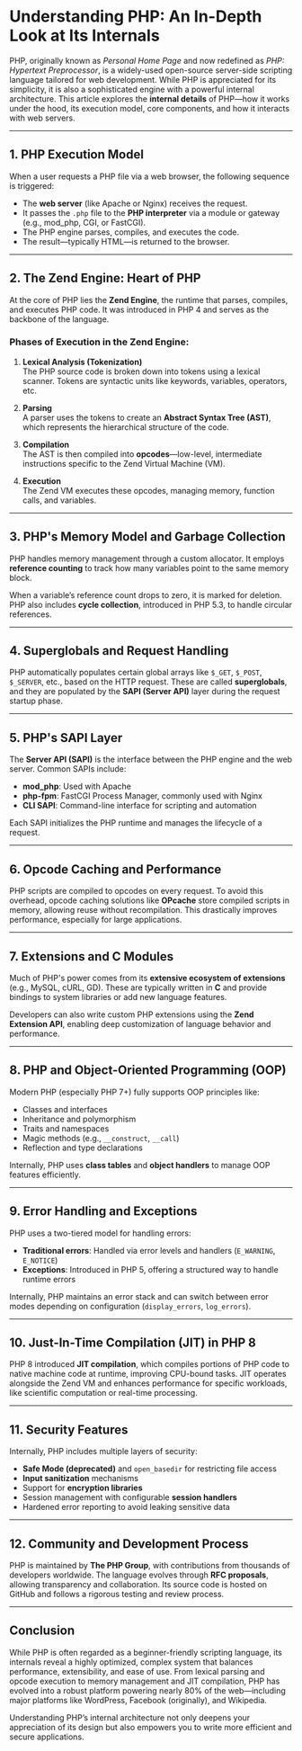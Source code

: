 # **Understanding PHP: An In-Depth Look at Its Internals**

PHP, originally known as *Personal Home Page* and now redefined as *PHP: Hypertext Preprocessor*, is a widely-used open-source server-side scripting language tailored for web development. While PHP is appreciated for its simplicity, it is also a sophisticated engine with a powerful internal architecture. This article explores the **internal details** of PHP—how it works under the hood, its execution model, core components, and how it interacts with web servers.

---

## **1. PHP Execution Model**

When a user requests a PHP file via a web browser, the following sequence is triggered:

- The **web server** (like Apache or Nginx) receives the request.
- It passes the `.php` file to the **PHP interpreter** via a module or gateway (e.g., mod_php, CGI, or FastCGI).
- The PHP engine parses, compiles, and executes the code.
- The result—typically HTML—is returned to the browser.

---

## **2. The Zend Engine: Heart of PHP**

At the core of PHP lies the **Zend Engine**, the runtime that parses, compiles, and executes PHP code. It was introduced in PHP 4 and serves as the backbone of the language.

### **Phases of Execution in the Zend Engine:**

1. **Lexical Analysis (Tokenization)**  
   The PHP source code is broken down into tokens using a lexical scanner. Tokens are syntactic units like keywords, variables, operators, etc.

2. **Parsing**  
   A parser uses the tokens to create an **Abstract Syntax Tree (AST)**, which represents the hierarchical structure of the code.

3. **Compilation**  
   The AST is then compiled into **opcodes**—low-level, intermediate instructions specific to the Zend Virtual Machine (VM).

4. **Execution**  
   The Zend VM executes these opcodes, managing memory, function calls, and variables.

---

## **3. PHP's Memory Model and Garbage Collection**

PHP handles memory management through a custom allocator. It employs **reference counting** to track how many variables point to the same memory block.

When a variable’s reference count drops to zero, it is marked for deletion. PHP also includes **cycle collection**, introduced in PHP 5.3, to handle circular references.

---

## **4. Superglobals and Request Handling**

PHP automatically populates certain global arrays like `$_GET`, `$_POST`, `$_SERVER`, etc., based on the HTTP request. These are called **superglobals**, and they are populated by the **SAPI (Server API)** layer during the request startup phase.

---

## **5. PHP's SAPI Layer**

The **Server API (SAPI)** is the interface between the PHP engine and the web server. Common SAPIs include:

- **mod_php**: Used with Apache
- **php-fpm**: FastCGI Process Manager, commonly used with Nginx
- **CLI SAPI**: Command-line interface for scripting and automation

Each SAPI initializes the PHP runtime and manages the lifecycle of a request.

---

## **6. Opcode Caching and Performance**

PHP scripts are compiled to opcodes on every request. To avoid this overhead, opcode caching solutions like **OPcache** store compiled scripts in memory, allowing reuse without recompilation. This drastically improves performance, especially for large applications.

---

## **7. Extensions and C Modules**

Much of PHP's power comes from its **extensive ecosystem of extensions** (e.g., MySQL, cURL, GD). These are typically written in **C** and provide bindings to system libraries or add new language features.

Developers can also write custom PHP extensions using the **Zend Extension API**, enabling deep customization of language behavior and performance.

---

## **8. PHP and Object-Oriented Programming (OOP)**

Modern PHP (especially PHP 7+) fully supports OOP principles like:

- Classes and interfaces
- Inheritance and polymorphism
- Traits and namespaces
- Magic methods (e.g., `__construct`, `__call`)
- Reflection and type declarations

Internally, PHP uses **class tables** and **object handlers** to manage OOP features efficiently.

---

## **9. Error Handling and Exceptions**

PHP uses a two-tiered model for handling errors:

- **Traditional errors**: Handled via error levels and handlers (`E_WARNING`, `E_NOTICE`)
- **Exceptions**: Introduced in PHP 5, offering a structured way to handle runtime errors

Internally, PHP maintains an error stack and can switch between error modes depending on configuration (`display_errors`, `log_errors`).

---

## **10. Just-In-Time Compilation (JIT) in PHP 8**

PHP 8 introduced **JIT compilation**, which compiles portions of PHP code to native machine code at runtime, improving CPU-bound tasks. JIT operates alongside the Zend VM and enhances performance for specific workloads, like scientific computation or real-time processing.

---

## **11. Security Features**

Internally, PHP includes multiple layers of security:

- **Safe Mode (deprecated)** and `open_basedir` for restricting file access
- **Input sanitization** mechanisms
- Support for **encryption libraries**
- Session management with configurable **session handlers**
- Hardened error reporting to avoid leaking sensitive data

---

## **12. Community and Development Process**

PHP is maintained by **The PHP Group**, with contributions from thousands of developers worldwide. The language evolves through **RFC proposals**, allowing transparency and collaboration. Its source code is hosted on GitHub and follows a rigorous testing and review process.

---

## **Conclusion**

While PHP is often regarded as a beginner-friendly scripting language, its internals reveal a highly optimized, complex system that balances performance, extensibility, and ease of use. From lexical parsing and opcode execution to memory management and JIT compilation, PHP has evolved into a robust platform powering nearly 80% of the web—including major platforms like WordPress, Facebook (originally), and Wikipedia.

Understanding PHP’s internal architecture not only deepens your appreciation of its design but also empowers you to write more efficient and secure applications.

